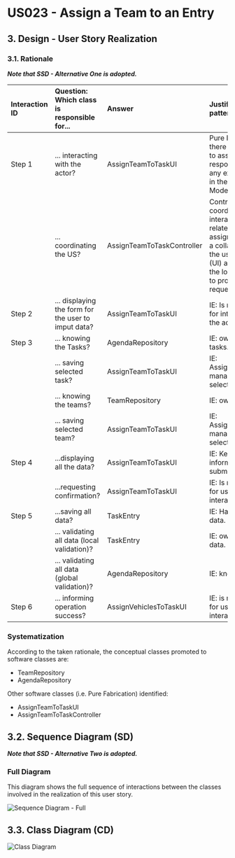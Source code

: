 # US023 - Assign a Team to an Entry

## 3. Design - User Story Realization

### 3.1. Rationale

_**Note that SSD - Alternative One is adopted.**_

| Interaction ID | Question: Which class is responsible for...         | Answer                         | Justification (with patterns)                                                                                                                                               |
|:---------------|:----------------------------------------------------|:-------------------------------|:----------------------------------------------------------------------------------------------------------------------------------------------------------------------------|
| Step 1         | ... interacting with the actor?                     | AssignTeamToTaskUI         | Pure Fabrication: there is no reason to assign this responsibility to any existing class in the Domain Model.                                                               |
|                | ... coordinating the US?                            | AssignTeamToTaskController | Controller: coordinates the interactions related to assigning a skill to a collaborator in the user interface (UI) and executes the logic needed to process these requests. |
| Step 2         | ... displaying the form for the user to imput data? | AssignTeamToTaskUI         | IE: Is responsible for interacting with the actor.                                                                                                                          |
| Step 3         | ... knowing the Tasks?                              | AgendaRepository               | IE: owns all its tasks.                                                                                                                                                     |
|                | ... saving selected task?                           | AssignTeamToTaskUI         | IE: AssignTeamToTask manages the selected task data.                                                                                                                        |
|                | ... knowing the teams?                              | TeamRepository              | IE: owns team list.                                                                                                                                                         |
|                | ... saving selected team?                           | AssignTeamToTaskUI         | IE: AssignTeamToTask manages the selected data.                                                                                                                             |
| Step 4  		     | 	...displaying all the data?                        | AssignTeamToTaskUI         | IE: Keeps all information before submission.                                                                                                                                |
| 		             | 	...requesting confirmation?                        | AssignTeamToTaskUI         | IE: Is responsible for user interactions.                                                                                                                                   |
| 	Step 5 		  	  | ...saving all data?                                 | TaskEntry                      | IE: Has its own data.                                                                                                                                                       |
| 			  	         | 	... validating all data (local validation)?        | TaskEntry                      | IE: owns all its data.                                                                                                                                                      |
| 			  	         | 	... validating all data (global validation)?       | AgendaRepository               | IE: knows all tasks.                                                                                                                                                        |
| Step 6  		     | 	... informing operation success?                   | AssignVehiclesToTaskUI         | IE: is responsible for user interactions.                                                                                                                                   |

### Systematization ##

According to the taken rationale, the conceptual classes promoted to software classes are:

* TeamRepository
* AgendaRepository

Other software classes (i.e. Pure Fabrication) identified:

* AssignTeamToTaskUI
* AssignTeamToTaskController

## 3.2. Sequence Diagram (SD)

_**Note that SSD - Alternative Two is adopted.**_

### Full Diagram

This diagram shows the full sequence of interactions between the classes involved in the realization of this user story.

![Sequence Diagram - Full](svg/us023-sequence-diagram-full.svg)

## 3.3. Class Diagram (CD)

![Class Diagram](svg/us023-class-diagram.svg)